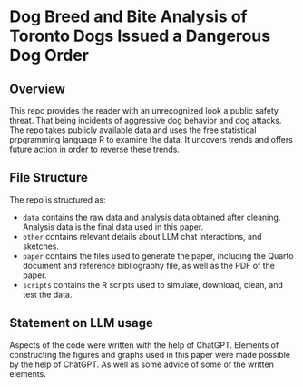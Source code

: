 # Dog Breed and Bite Analysis of Toronto Dogs Issued a Dangerous Dog Order

## Overview

This repo provides the reader with an unrecognized look a public safety threat. That being incidents of aggressive dog behavior and dog attacks. The repo takes publicly available data and uses the free statistical prpgramming language R to examine the data. It uncovers trends and offers future action in order to reverse these trends.


## File Structure

The repo is structured as:

-   `data` contains the raw data and analysis data obtained after cleaning. Analysis data is the final data used in this paper.
-   `other` contains relevant details about LLM chat interactions, and sketches.
-   `paper` contains the files used to generate the paper, including the Quarto document and reference bibliography file, as well as the PDF of the paper. 
-   `scripts` contains the R scripts used to simulate, download, clean, and test the data.


## Statement on LLM usage

Aspects of the code were written with the help of ChatGPT. Elements of constructing the figures and graphs used in this paper were made possible by the help of ChatGPT. As well as some advice of some of the written elements. 
